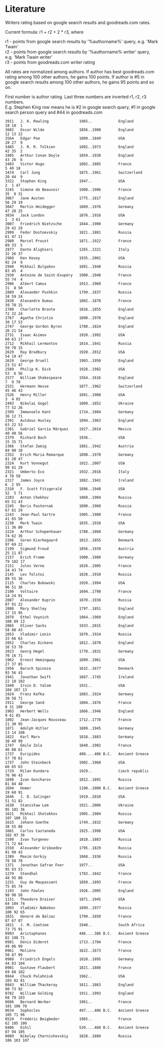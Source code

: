 # Literature

Writers rating based on google search results and goodreads.com rates.<br/>

Current formula: r1 + r2 + 2 * r3, where

r1 - points from google search results by '%authorname%' query, e.g. 'Mark Twain' <br/>
r2 - points from google search results by '%authorname% writer' query, e.g. 'Mark Twain writer'<br/>
r3 - points from goodreads.com writer rating

All rates are normalized among authors.
If author has best goodreads.com rating among 100 other authors, he gains 100 points.
If author is #5 in google search results among 100 other authors, he gains 95 points and so on.

First number is author rating. Last three numbers are inverted r1, r2, r3 numbers.<br/>
E.g. Stephen King row means he is #2 in google search query, #1 in google search person query and #44 in goodreads.com


    3911   J. K. Rowling              1965..            England            18 18  1
    3602   Oscar Wilde                1856..1900        England            12 13 22
    3564   Edgar Poe                  1809..1849        USA                28 27  9
    3485   J. R. R. Tolkien           1892..1973        England            42 35  2
    3485   Arthur Conan Doyle         1859..1930        England            43 26  6
    3483   Victor Hugo                1802..1885        France              5 40 18
    3474   Carl Jung                  1875..1961        Switzerland        20 44  9
    3322   Stephen King               1947..            USA                 2  1 47
    3245   Simone de Beauvoir         1908..1986        France             35  8 31
    3067   Jane Austen                1775..1817        England            56 29 19
    3047   Martin Heidegger           1889..1976        Germany            47 28 25
    3034   Jack London                1876..1916        USA                 1  3 61
    3007   Friedrich Nietzsche        1844..1900        Germany            29 42 29
    2999   Fedor Dostoevskiy          1821..1881        Russia             61 47 11
    2980   Marcel Proust              1871..1922        France             89 33  5
    2977   Dante Alighieri            1265..1321        Italy              32 26 37
    2960   Ken Kesey                  1935..2001        USA                92 24  9
    2940   Mikhail Bulgakov           1891..1940        Russia             83 45  4
    2930   Antoine de Saint-Exupéry   1900..1940        France             55 74  4
    2906   Albert Camus               1913..1960        France             31  8 50
    2889   Alexander Pushkin          1799..1837        Russia             34 59 24
    2830   Alexandre Dumas            1802..1870        France             39 78 15
    2780   Charlotte Bronte           1816..1855        England            72 32 24
    2767   Agatha Christie            1890..1976        England            30 17 53
    2747   George Gordon Byron        1788..1824        England            26 21 54
    2731   Isaac Asimov               1920..1992        USA                60 63 17
    2712   Mikhail Lermontov          1814..1841        Russia             59 70 15
    2629   Ray Bradbury               1920..2012        USA                54 19 47
    2619   George Oruell              1903..1950        England            23 51 47
    2589   Philip K. Dick             1928..1982        USA                53  6 56
    2577   William Shakespeare        1564..1616        England             7  9 78
    2531   Hermann Hesse              1877..1962        Switzerland        45 46 43
    2526   Henry Miller               1891..1980        USA                 3  4 85
    2493   Nikolai Gogol              1809..1852        Ukraine            77 52 26
    2399   Immanuele Kant             1724..1804        Germany            36 12 71
    2391   Auldous Huxley             1894..1963        England            63 22 53
    2381   Gabriel García Márquez     1927..2014        Mexico             40 40 56
    2379   Richard Bach               1936..            USA                15 35 71
    2366   Stefan Zweig               1881..1942        Austria            84 90 10
    2352   Erich Maria Remarque       1898..1970        Germany            81 20 47
    2324   Kurt Vonnegut              1922..2007        USA                99 41 29
    2321   Umberto Eco                1932..2016        Italy               4 78 58
    2317   James Joyce                1882..1941        Ireland             6  2 95
    2310   F. Scott Fitzgerald        1896..1940        USA                52  5 71
    2283   Anton Chekhov              1860..1904        Russia             65 51 43
    2245   Boris Pasternak            1890..1960        Russia             67 81 29
    2243   Jean-Paul Sartre           1905..1980        France             41 65 50
    2230   Mark Twain                 1835..1910        USA                11 36 80
    2224   Arthur Schopenhauer        1788..1860        Germany            74 62 36
    2206   Soren Kierkegaard          1813..1855        Denmark            97 69 22
    2199   Sigmund Freud              1856..1939        Austria            25 11 87
    2157   Erich Fromm                1900..1980        Germany            79 102 17
    2151   Jules Verne                1828..1905        France             24 43 74
    2145   Lev Tolstoi                1828..1910        Russia             89 55 36
    2115   Charles Bukowski           1920..1994        USA                96 51 36
    2100   Voltaire                   1694..1798        France             14 24 91
    2087   Alexander Kuprin           1870..1938        Russia             87 91 22
    2080   Mary Shelley               1797..1851        England            17 15 95
    2078   Ethel Voynich              1864..1960        England            108 89 13
    2065   Oliver Sacks               1933..2015        England            58 80 43
    2053   Vladimir Lenin             1870..1924        Russia             33 66 63
    2052   Charles Dickens            1812..1870        England            16 53 78
    2023   Georg Hegel                1770..1831        Germany            70 16 71
    1962   Ernest Hemingway           1899..1961        USA                27 37 85
    1956   Baruch Spinoza             1632..1677        Denmark            93 56 43
    1941   Jonathan Swift             1667..1745        Ireland            22 10 102
    1940   Irvin D. Yalom             1931..            USA                104 107 13
    1924   Franz Kafka                1883..1924        Germany            38 58 71
    1911   George Sand                1804..1876        France              8 31 100
    1903   Herbert Wells              1866..1946        England             9 61 85
    1892   Jean-Jacques Rousseau      1712..1778        France             21 30 95
    1871   Adolph Hitler              1889..1945        Germany            13 14 108
    1822   Karl Marx                  1818..1883        Germany            10 40 99
    1747   Émile Zola                 1840..1902        France             46 88 61
    1737   Euripides                  480....406 B.C.   Ancient Greece     57 78 61
    1737   John Steinbeck             1902..1968        USA                66 65 63
    1729   Milan Kundera              1929..            Czech republic     76 96 43
    1698   Ivan Goncharov             1812..1891        Russia             81 84 48
    1694   Homer                      1100..1000 B.C.   Ancient Greece     19 60 91
    1646   J. D. Salinger             1919..2010        USA                51 51 82
    1630   Stanisław Lem              1921..2006        Ukraine            95 101 36
    1621   Mikhail Sholokhov          1905..1984        Russia             107 100 31
    1615   Johann Goethe              1749..1832        Germany            38 55 88
    1601   Carlos Castaneda           1925..1998        USA                102 97 36
    1598   Ivan Turgenev              1818..1883        Russia             71 72 64
    1550   Alexander Griboedov        1795..1829        Russia             91 99 43
    1389   Maxim Gorkiy               1868..1936        Russia             78 58 78
    1371   Jonathan Safran Foer       1977..            USA                95 93 53
    1279   Stendhal                   1783..1842        France             48 95 80
    1231   Guy de Maupassant          1850..1893        France             75 85 74
    1193   John Fowles                1926..2005        England            98 98 58
    1151   Theodore Draiser           1871..1945        USA                64 104 74
    1093   Vladimir Nabokov           1899..1977        Russia             100 92 65
    1031   Honoré de Balzac           1799..1850        France             87 67 87
    1011   J. M. Coetzee              1940..            South Africa       73 75 91
    0993   Aristophanes               446....386 B.C.   Ancient Greece     82 108 71
    0981   Denis Diderot              1713..1784        France             49 86 99
    0961   Molière                    1622..1673        France             50 87 99
    0960   Friedrich Engels           1820..1895        Germany            44 83 104
    0901   Gustave Flaubert           1821..1880        France             69 68 102
    0844   Chuck Palahniuk            1962..            USA                103 82 81
    0843   William Thackeray          1811..1863        England            90 73 92
    0782   William Golding            1911..1993        England            68 79 103
    0686   Bernard Werber             1961..            France             101 106 78
    0634   Sophocles                  497....406 B.C.   Ancient Greece     105 71 96
    0524   Frédéric Beigbeder         1965..            France             62 105 106
    0406   Eshil                      520....460 B.C.   Ancient Greece     87 94 105
    0089   Nikolay Chernishevskiy     1828..1889        Russia             106 103 107
